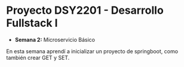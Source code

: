 # Proyecto DSY2201 - Desarrollo Fullstack I

- **Semana 2:** Microservicio Básico

En esta semana aprendí a inicializar un proyecto de springboot, como también crear GET y SET.
